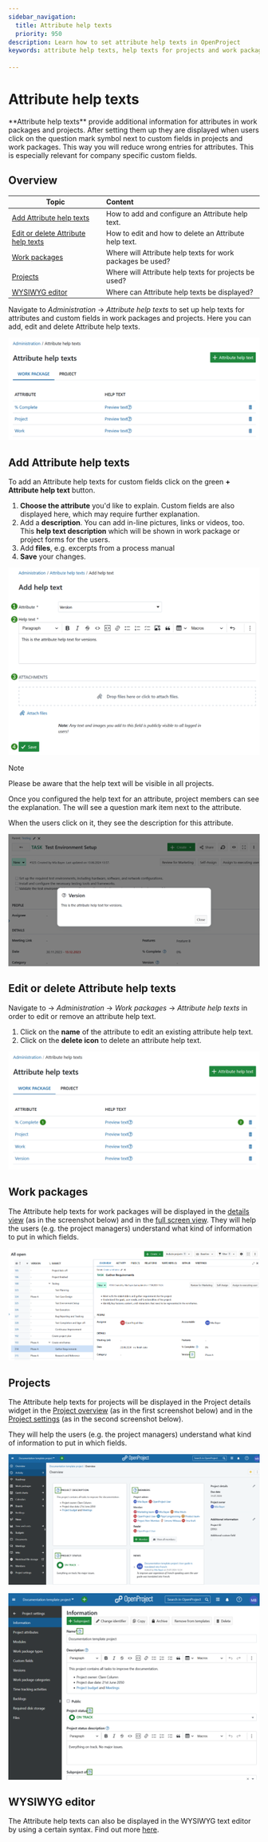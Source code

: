 ```yaml
---
sidebar_navigation:
  title: Attribute help texts
  priority: 950
description: Learn how to set attribute help texts in OpenProject
keywords: attribute help texts, help texts for projects and work packages

---
```


# Attribute help texts

<div class="glossary">
**Attribute help texts** provide additional information for attributes in work packages and projects. After setting them up they are displayed when users click on the question mark symbol next to custom fields in projects and work packages.
This way you will reduce wrong entries for attributes. This is especially relevant for company specific custom fields.
</div>

## Overview

| Topic                                                                       | Content                                                    |
|-----------------------------------------------------------------------------|:-----------------------------------------------------------|
| [Add Attribute help texts](#add-attribute-help-texts)                       | How to add and configure an Attribute help text.           |
| [Edit or delete Attribute help texts](#edit-or-delete-attribute-help-texts) | How to edit and how to delete an Attribute help text.      |
| [Work packages](#work-packages)                                             | Where will Attribute help texts for work packages be used? |
| [Projects](#projects)                                                       | Where will Attribute help texts for projects be used?      |
| [WYSIWYG editor](#wysiwyg-editor)                                           | Where can Attribute help texts be displayed?               |

Navigate to *Administration* -> *Attribute help texts* to set up help texts for attributes and custom fields in work packages and projects. Here you can add, edit and delete Attribute help texts.

![Attribute help texts in OpenProject administration](openproject_system_admin_guide_attribute_help_texts_overview.png)

## Add Attribute help texts

To add an Attribute help texts for custom fields click on the green **+ Attribute help text** button.

1. **Choose the attribute** you'd like to explain. Custom fields are also displayed here, which may require further explanation.
2. Add a **description**. You can add in-line pictures, links or videos, too. This **help text description** which will be shown in work package or project forms for the users.
3. Add **files**, e.g. excerpts from a process manual
4. **Save** your changes.

![Add a new attribute help text in OpenProject administration](openproject_system_admin_guide_attribute_help_texts_add.png)

> [!NOTE]
> Please be aware that the help text will be visible in all projects.

Once you configured the help text for an attribute, project members can see the explanation. The will see a question mark item next to the attribute.

When the users click on it, they see the description for this attribute.

![Attribute help text description example](openproject_system_admin_guide_attribute_help_texts_example.png)

## Edit or delete Attribute help texts

Navigate to -> *Administration* -> *Work packages* -> *Attribute help texts* in order to edit or remove an attribute help text.

1. Click on the **name** of the attribute to edit an existing attribute help text.
2. Click on the **delete icon** to delete an attribute help text.

![Edit or delete help attribute texts in OpenProject administration](openproject_system_admin_guide_attribute_help_texts_edit_delete.png)

## Work packages

The Attribute help texts for work packages will be displayed in the [details view](../../user-guide/work-packages/work-package-views/#split-screen-view) (as in the screenshot below) and in the [full screen view](../../user-guide/work-packages/work-package-views/#full-screen-view). They will help the users (e.g. the project managers) understand what kind of information to put in which fields.

![Example of attribute help text in a work package view in OpenProject](openproject_system_admin_guide_attribute_help_texts_example_wp.png)

## Projects

The Attribute help texts for projects will be displayed in the Project details widget in the [Project overview](../../user-guide/project-overview/) (as in the first screenshot below) and in the [Project settings](../../user-guide/projects/project-settings/project-information/) (as in the second screenshot below).

They will help the users (e.g. the project managers) understand what kind of information to put in which fields.

![Attribute help texts on a project overview page](openproject_system_admin_guide_attribute_help_texts_project_overview_page.png)

![Attribute help texts project information page](openproject_system_admin_guide_attribute_help_texts_project_settings_page.png)

## WYSIWYG editor

The Attribute help texts can also be displayed in the WYSIWYG text editor by using a certain syntax. Find out more [here](../../user-guide/wysiwyg/#embedding-of-work-package-attributes-and-project-attributes).
